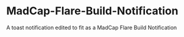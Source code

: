 # MadCap-Flare-Build-Notification
A toast notification edited to fit as a MadCap Flare Build Notification

